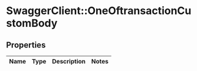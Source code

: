 # SwaggerClient::OneOftransactionCustomBody

## Properties
Name | Type | Description | Notes
------------ | ------------- | ------------- | -------------

